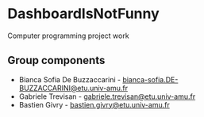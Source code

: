 # DashboardIsNotFunny
Computer programming project work

## Group components 
- Bianca Sofia De Buzzaccarini - bianca-sofia.DE-BUZZACCARINI@etu.univ-amu.fr
- Gabriele Trevisan - gabriele.trevisan@etu.univ-amu.fr
- Bastien Givry  - bastien.givry@etu.univ-amu.fr